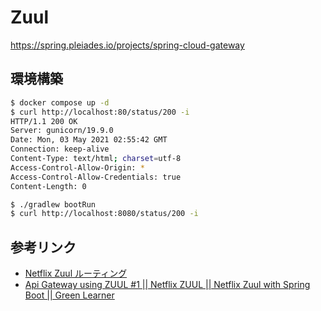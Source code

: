 # Zuul
https://spring.pleiades.io/projects/spring-cloud-gateway

## 環境構築
```bash
$ docker compose up -d
$ curl http://localhost:80/status/200 -i
HTTP/1.1 200 OK
Server: gunicorn/19.9.0
Date: Mon, 03 May 2021 02:55:42 GMT
Connection: keep-alive
Content-Type: text/html; charset=utf-8
Access-Control-Allow-Origin: *
Access-Control-Allow-Credentials: true
Content-Length: 0

$ ./gradlew bootRun
$ curl http://localhost:8080/status/200 -i
```

## 参考リンク
- [Netflix Zuul ルーティング](https://spring.pleiades.io/guides/gs/routing-and-filtering/)
- [Api Gateway using ZUUL #1 || Netflix ZUUL || Netflix Zuul with Spring Boot || Green Learner](https://www.youtube.com/watch?v=-I-9gK8NWXY)
